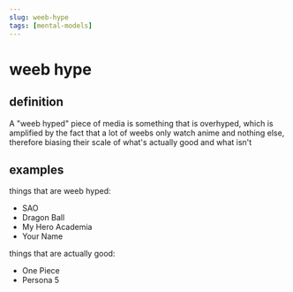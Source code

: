 ```yaml
---
slug: weeb-hype
tags: [mental-models]
---
```


# weeb hype

## definition

A "weeb hyped" piece of media is something that is overhyped, which is amplified by the fact that a lot of weebs only watch anime and nothing else, therefore biasing their scale of what's actually good and what isn't

## examples

things that are weeb hyped:
- SAO
- Dragon Ball
- My Hero Academia
- Your Name

things that are actually good:
- One Piece
- Persona 5